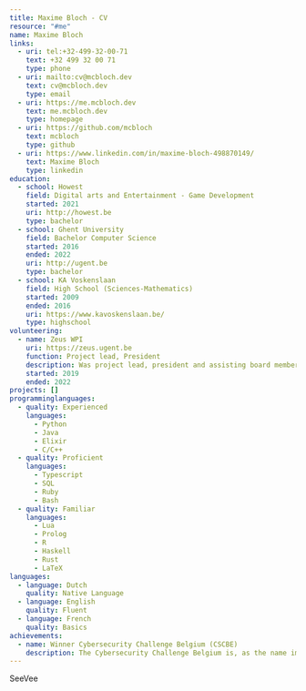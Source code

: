 ```yaml
---
title: Maxime Bloch - CV
resource: "#me"
name: Maxime Bloch
links:
  - uri: tel:+32-499-32-00-71
    text: +32 499 32 00 71
    type: phone
  - uri: mailto:cv@mcbloch.dev
    text: cv@mcbloch.dev
    type: email
  - uri: https://me.mcbloch.dev
    text: me.mcbloch.dev
    type: homepage
  - uri: https://github.com/mcbloch
    text: mcbloch
    type: github
  - uri: https://www.linkedin.com/in/maxime-bloch-498870149/
    text: Maxime Bloch
    type: linkedin
education:
  - school: Howest
    field: Digital arts and Entertainment - Game Development
    started: 2021
    uri: http://howest.be
    type: bachelor
  - school: Ghent University
    field: Bachelor Computer Science
    started: 2016
    ended: 2022
    uri: http://ugent.be
    type: bachelor
  - school: KA Voskenslaan
    field: High School (Sciences-Mathematics)
    started: 2009
    ended: 2016
    uri: https://www.kavoskenslaan.be/
    type: highschool
volunteering:
  - name: Zeus WPI
    uri: https://zeus.ugent.be
    function: Project lead, President
    description: Was project lead, president and assisting board member each for 1 year of the stutend union Zeus WPI, who organize free events for people interested in computer science, especially students of Ghent University. The union revolves around showing people the cool, interesting and sometimes simply weird fields in computer science in a friendly environment. In the club room (the basement of the S9 building) we also provide a space where people can work on projects and meet people with similar interests.
    started: 2019
    ended: 2022
projects: []
programminglanguages:
  - quality: Experienced
    languages:
      - Python
      - Java
      - Elixir
      - C/C++
  - quality: Proficient
    languages:
      - Typescript
      - SQL
      - Ruby
      - Bash
  - quality: Familiar
    languages:
      - Lua
      - Prolog
      - R
      - Haskell
      - Rust
      - LaTeX
languages:
  - language: Dutch
    quality: Native Language
  - language: English
    quality: Fluent
  - language: French
    quality: Basics
achievements:
  - name: Winner Cybersecurity Challenge Belgium (CSCBE)
    description: The Cybersecurity Challenge Belgium is, as the name implies, a challenge revolving around cybersecurity. Students over the age of 18 are invited to solve as many challenges as possible, in a capture-the-flag like competition. Every step, the highest-scoring teams make it to the next step. The winners of the finals get (among other prizes) a trip to DEFCON in Las Vegas. In 2022, my team "tetramonohedrons" won and got to take home the victory.
---
```

SeeVee
